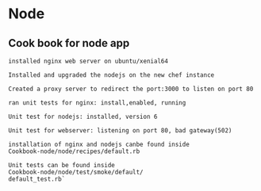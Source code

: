 # Node
## Cook book for node app

`installed nginx web server on ubuntu/xenial64`

`Installed and upgraded the nodejs on the new chef instance`

`Created a proxy server to redirect the port:3000 to listen on port 80`

`ran unit tests for nginx: install,enabled, running`

`Unit test for nodejs: installed, version 6`

`Unit test for webserver: listening on port 80, bad gateway(502)`

	installation of nginx and nodejs canbe found inside 	
	Cookbook-node/node/recipes/default.rb

	Unit tests can be found inside 
	Cookbook-node/node/test/smoke/default/
	default_test.rb`

